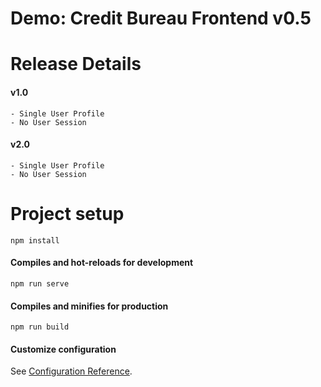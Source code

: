# Demo: Credit Bureau Frontend v0.5

# Release Details
#### v1.0
```
- Single User Profile  
- No User Session  
```
#### v2.0
```
- Single User Profile  
- No User Session  
```

# Project setup
```
npm install
```

#### Compiles and hot-reloads for development
```
npm run serve
```

#### Compiles and minifies for production
```
npm run build
```

#### Customize configuration
See [Configuration Reference](https://cli.vuejs.org/config/).
